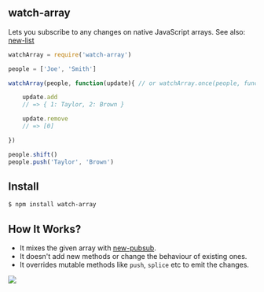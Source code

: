 ## watch-array

Lets you subscribe to any changes on native JavaScript arrays. See also: [new-list](http://github.com/azer/new-list)

```js
watchArray = require('watch-array')

people = ['Joe', 'Smith']

watchArray(people, function(update){ // or watchArray.once(people, function(update){

    update.add
    // => { 1: Taylor, 2: Brown }

    update.remove
    // => [0]

})

people.shift()
people.push('Taylor', 'Brown')
```

## Install

```bash
$ npm install watch-array
```

## How It Works?

* It mixes the given array with [new-pubsub](http://github.com/azer/new-pubsub). 
* It doesn't add new methods or change the behaviour of existing ones.
* It overrides mutable methods like `push`, `splice` etc to emit the changes.

![](https://dl.dropboxusercontent.com/s/vg71zdk29kckx04/npmel_12.jpg)
